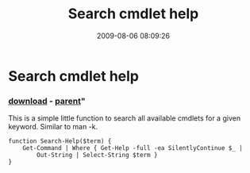 ﻿---
pid:            1254
parent:         1245
children:       
poster:         Get-ADUset
title:          Search cmdlet help
date:           2009-08-06 08:09:26
format:         posh
---

# Search cmdlet help

### [download](1254.ps1) - [parent](1245.md)"

This is a simple little function to search all available cmdlets for a given keyword. Similar to man -k.

```posh
function Search-Help($term) {
	Get-Command | Where { Get-Help -full -ea SilentlyContinue $_ |
	    Out-String | Select-String $term }
}
```
